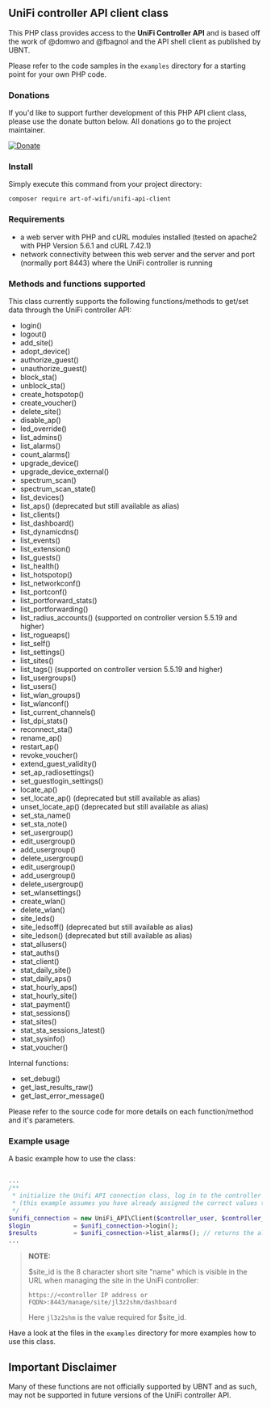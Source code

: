 ## UniFi controller API client class

This PHP class provides access to the **UniFi Controller API** and is based off the work of @domwo and @fbagnol and the API shell client as published by UBNT.

Please refer to the code samples in the `examples` directory for a starting point for your own PHP code.

### Donations
If you'd like to support further development of this PHP API client class, please use the donate button below. All donations go to the project maintainer.

[![Donate](https://www.paypalobjects.com/en_GB/i/btn/btn_donate_LG.gif)](https://www.paypal.com/cgi-bin/webscr?cmd=_s-xclick&hosted_button_id=M7TVNVX3Z44VN)

### Install

Simply execute this command from your project directory:

```
composer require art-of-wifi/unifi-api-client
```

### Requirements
- a web server with PHP and cURL modules installed (tested on apache2 with PHP Version 5.6.1 and cURL 7.42.1)
- network connectivity between this web server and the server and port (normally port 8443) where the UniFi controller is running

### Methods and functions supported

This class currently supports the following functions/methods to get/set data through the UniFi controller API:
- login()
- logout()
- add_site()
- adopt_device()
- authorize_guest()
- unauthorize_guest()
- block_sta()
- unblock_sta()
- create_hotspotop()
- create_voucher()
- delete_site()
- disable_ap()
- led_override()
- list_admins()
- list_alarms()
- count_alarms()
- upgrade_device()
- upgrade_device_external()
- spectrum_scan()
- spectrum_scan_state()
- list_devices()
- list_aps() (deprecated but still available as alias)
- list_clients()
- list_dashboard()
- list_dynamicdns()
- list_events()
- list_extension()
- list_guests()
- list_health()
- list_hotspotop()
- list_networkconf()
- list_portconf()
- list_portforward_stats()
- list_portforwarding()
- list_radius_accounts() (supported on controller version 5.5.19 and higher)
- list_rogueaps()
- list_self()
- list_settings()
- list_sites()
- list_tags() (supported on controller version 5.5.19 and higher)
- list_usergroups()
- list_users()
- list_wlan_groups()
- list_wlanconf()
- list_current_channels()
- list_dpi_stats()
- reconnect_sta()
- rename_ap()
- restart_ap()
- revoke_voucher()
- extend_guest_validity()
- set_ap_radiosettings()
- set_guestlogin_settings()
- locate_ap()
- set_locate_ap() (deprecated but still available as alias)
- unset_locate_ap() (deprecated but still available as alias)
- set_sta_name()
- set_sta_note()
- set_usergroup()
- edit_usergroup()
- add_usergroup()
- delete_usergroup()
- edit_usergroup()
- add_usergroup()
- delete_usergroup()
- set_wlansettings()
- create_wlan()
- delete_wlan()
- site_leds()
- site_ledsoff() (deprecated but still available as alias)
- site_ledson() (deprecated but still available as alias)
- stat_allusers()
- stat_auths()
- stat_client()
- stat_daily_site()
- stat_daily_aps()
- stat_hourly_aps()
- stat_hourly_site()
- stat_payment()
- stat_sessions()
- stat_sites()
- stat_sta_sessions_latest()
- stat_sysinfo()
- stat_voucher()

Internal functions:
- set_debug()
- get_last_results_raw()
- get_last_error_message()

Please refer to the source code for more details on each function/method and it's parameters.

### Example usage
A basic example how to use the class:

```php

...
/**
 * initialize the Unifi API connection class, log in to the controller and request the alarms collection
 * (this example assumes you have already assigned the correct values to the variables used)
 */
$unifi_connection = new UniFi_API\Client($controller_user, $controller_password, $controller_url, $site_id, $controller_version);
$login            = $unifi_connection->login();
$results          = $unifi_connection->list_alarms(); // returns the alarms in a PHP array
...

```

>**NOTE:**
>
>$site_id is the 8 character short site "name" which is visible in the URL when managing the site in the UniFi controller:
>
>```
>https://<controller IP address or FQDN>:8443/manage/site/jl3z2shm/dashboard
>```
>
>Here `jl3z2shm` is the value required for $site_id.

Have a look at the files in the `examples` directory for more examples how to use this class.

## Important Disclaimer
Many of these functions are not officially supported by UBNT and as such, may not be supported in future versions of the UniFi controller API.
